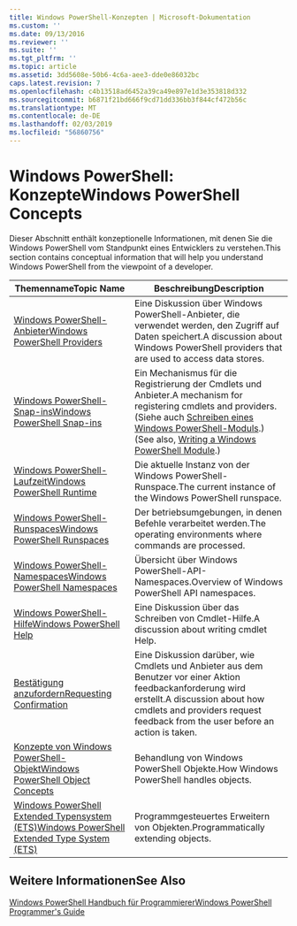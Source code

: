 ```yaml
---
title: Windows PowerShell-Konzepten | Microsoft-Dokumentation
ms.custom: ''
ms.date: 09/13/2016
ms.reviewer: ''
ms.suite: ''
ms.tgt_pltfrm: ''
ms.topic: article
ms.assetid: 3dd5608e-50b6-4c6a-aee3-dde0e86032bc
caps.latest.revision: 7
ms.openlocfilehash: c4b13518ad6452a39ca49e897e1d3e353818d332
ms.sourcegitcommit: b6871f21bd666f9cd71dd336bb3f844cf472b56c
ms.translationtype: MT
ms.contentlocale: de-DE
ms.lasthandoff: 02/03/2019
ms.locfileid: "56860756"
---
```

# <a name="windows-powershell-concepts"></a><span data-ttu-id="5dcab-102">Windows PowerShell: Konzepte</span><span class="sxs-lookup"><span data-stu-id="5dcab-102">Windows PowerShell Concepts</span></span>

<span data-ttu-id="5dcab-103">Dieser Abschnitt enthält konzeptionelle Informationen, mit denen Sie die Windows PowerShell vom Standpunkt eines Entwicklers zu verstehen.</span><span class="sxs-lookup"><span data-stu-id="5dcab-103">This section contains conceptual information that will help you understand Windows PowerShell from the viewpoint of a developer.</span></span>

|<span data-ttu-id="5dcab-104">Themenname</span><span class="sxs-lookup"><span data-stu-id="5dcab-104">Topic Name</span></span>|<span data-ttu-id="5dcab-105">Beschreibung</span><span class="sxs-lookup"><span data-stu-id="5dcab-105">Description</span></span>|
|----------------|-----------------|
|[<span data-ttu-id="5dcab-106">Windows PowerShell-Anbieter</span><span class="sxs-lookup"><span data-stu-id="5dcab-106">Windows PowerShell Providers</span></span>](http://msdn.microsoft.com/en-us/a65c5c75-1131-4ade-90d3-a613dbe620e9)|<span data-ttu-id="5dcab-107">Eine Diskussion über Windows PowerShell-Anbieter, die verwendet werden, den Zugriff auf Daten speichert.</span><span class="sxs-lookup"><span data-stu-id="5dcab-107">A discussion about Windows PowerShell providers that are used to access data stores.</span></span>|
|[<span data-ttu-id="5dcab-108">Windows PowerShell-Snap-ins</span><span class="sxs-lookup"><span data-stu-id="5dcab-108">Windows PowerShell Snap-ins</span></span>](http://msdn.microsoft.com/en-us/20e081a9-522c-48bf-9f21-faaf8cca2e82)|<span data-ttu-id="5dcab-109">Ein Mechanismus für die Registrierung der Cmdlets und Anbieter.</span><span class="sxs-lookup"><span data-stu-id="5dcab-109">A mechanism for registering cmdlets and providers.</span></span> <span data-ttu-id="5dcab-110">(Siehe auch [Schreiben eines Windows PowerShell-Moduls](../module/writing-a-windows-powershell-module.md).)</span><span class="sxs-lookup"><span data-stu-id="5dcab-110">(See also, [Writing a Windows PowerShell Module](../module/writing-a-windows-powershell-module.md).)</span></span>|
|[<span data-ttu-id="5dcab-111">Windows PowerShell-Laufzeit</span><span class="sxs-lookup"><span data-stu-id="5dcab-111">Windows PowerShell Runtime</span></span>](http://msdn.microsoft.com/en-us/949f06e8-0224-4cd3-bbad-a0cebbb5dec8)|<span data-ttu-id="5dcab-112">Die aktuelle Instanz von der Windows PowerShell-Runspace.</span><span class="sxs-lookup"><span data-stu-id="5dcab-112">The current instance of the Windows PowerShell runspace.</span></span>|
|[<span data-ttu-id="5dcab-113">Windows PowerShell-Runspaces</span><span class="sxs-lookup"><span data-stu-id="5dcab-113">Windows PowerShell Runspaces</span></span>](http://msdn.microsoft.com/en-us/a1582cfe-f06d-4aff-adc6-71f49a860ce9)|<span data-ttu-id="5dcab-114">Der betriebsumgebungen, in denen Befehle verarbeitet werden.</span><span class="sxs-lookup"><span data-stu-id="5dcab-114">The operating environments where commands are processed.</span></span>|
|[<span data-ttu-id="5dcab-115">Windows PowerShell-Namespaces</span><span class="sxs-lookup"><span data-stu-id="5dcab-115">Windows PowerShell Namespaces</span></span>](http://msdn.microsoft.com/en-us/04bd2841-e90c-47d2-8a1f-3aeb3df35176)|<span data-ttu-id="5dcab-116">Übersicht über Windows PowerShell-API-Namespaces.</span><span class="sxs-lookup"><span data-stu-id="5dcab-116">Overview of Windows PowerShell API namespaces.</span></span>|
|[<span data-ttu-id="5dcab-117">Windows PowerShell-Hilfe</span><span class="sxs-lookup"><span data-stu-id="5dcab-117">Windows PowerShell Help</span></span>](http://msdn.microsoft.com/en-us/097b7c1c-a056-4b36-9c86-65b2ee702fc7)|<span data-ttu-id="5dcab-118">Eine Diskussion über das Schreiben von Cmdlet-Hilfe.</span><span class="sxs-lookup"><span data-stu-id="5dcab-118">A discussion about writing cmdlet Help.</span></span>|
|[<span data-ttu-id="5dcab-119">Bestätigung anzufordern</span><span class="sxs-lookup"><span data-stu-id="5dcab-119">Requesting Confirmation</span></span>](../cmdlet/requesting-confirmation-from-cmdlets.md)|<span data-ttu-id="5dcab-120">Eine Diskussion darüber, wie Cmdlets und Anbieter aus dem Benutzer vor einer Aktion feedbackanforderung wird erstellt.</span><span class="sxs-lookup"><span data-stu-id="5dcab-120">A discussion about how cmdlets and providers request feedback from the user before an action is taken.</span></span>|
|[<span data-ttu-id="5dcab-121">Konzepte von Windows PowerShell-Objekt</span><span class="sxs-lookup"><span data-stu-id="5dcab-121">Windows PowerShell Object Concepts</span></span>](http://msdn.microsoft.com/en-us/a1449178-b6fd-4ca8-a5e1-d747c2c54181)|<span data-ttu-id="5dcab-122">Behandlung von Windows PowerShell Objekte.</span><span class="sxs-lookup"><span data-stu-id="5dcab-122">How Windows PowerShell handles objects.</span></span>|
|[<span data-ttu-id="5dcab-123">Windows PowerShell Extended Typensystem (ETS)</span><span class="sxs-lookup"><span data-stu-id="5dcab-123">Windows PowerShell Extended Type System (ETS)</span></span>](http://msdn.microsoft.com/en-us/12700631-be23-4e6b-9bf0-81ea0d166353)|<span data-ttu-id="5dcab-124">Programmgesteuertes Erweitern von Objekten.</span><span class="sxs-lookup"><span data-stu-id="5dcab-124">Programmatically extending objects.</span></span>|

## <a name="see-also"></a><span data-ttu-id="5dcab-125">Weitere Informationen</span><span class="sxs-lookup"><span data-stu-id="5dcab-125">See Also</span></span>

[<span data-ttu-id="5dcab-126">Windows PowerShell Handbuch für Programmierer</span><span class="sxs-lookup"><span data-stu-id="5dcab-126">Windows PowerShell Programmer's Guide</span></span>](./windows-powershell-programmer-s-guide.md)